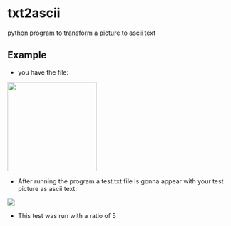 # txt2ascii
python program to transform a picture to ascii text

## Example 

* you have the file:
<img src="https://github.com/Matzedragon/txt2ascii/blob/master/test.jpg" width="200"/>
<ul><li> After running the program a test.txt file is gonna appear with your test picture as ascii text: </li></ul>
<img src="https://i.imgur.com/4QDToGj.png"/>

* This test was run with a ratio of 5
